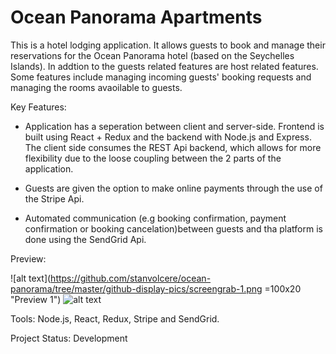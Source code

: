 # Ocean Panorama Apartments
This is a hotel lodging application. It allows guests to book and manage their reservations for the Ocean Panorama hotel (based on the Seychelles Islands). In addtion to the guests related features are host related features. Some features include managing incoming guests' booking requests and managing the rooms avaoilable to guests.

Key Features:
  - Application has a seperation between client and server-side. Frontend is built using React + Redux and the backend with Node.js and Express. The client side consumes the REST Api backend, which allows for more flexibility due to the loose coupling between the 2 parts of the application.
  
  - Guests are given the option to make online payments through the use of the Stripe Api.
  
  - Automated communication (e.g booking confirmation, payment confirmation or booking cancelation)between guests and tha platform is done using the SendGrid Api.
  
Preview:

![alt text](https://github.com/stanvolcere/ocean-panorama/tree/master/github-display-pics/screengrab-1.png =100x20 "Preview 1")
![alt text](https://github.com/stanvolcere/ocean-panorama/tree/master/github-display-pics/screengrab-2.png "Preview 2")


Tools: Node.js, React, Redux, Stripe and SendGrid.

Project Status: Development

